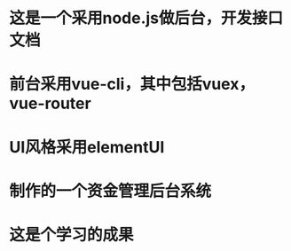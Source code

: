 # 这是一个采用node.js做后台，开发接口文档

# 前台采用vue-cli，其中包括vuex，vue-router

# UI风格采用elementUI   

# 制作的一个资金管理后台系统

# 这是个学习的成果